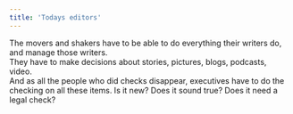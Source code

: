 ```yaml
---
title: 'Todays editors'
---
```


The movers and shakers have to be able to do everything their writers do, and manage those writers.   
They have to make decisions about stories, pictures, blogs, podcasts, video.  
And as all the people who did checks disappear, executives have to do the checking on all these items. Is it new? Does it sound true? Does it need a legal check?
